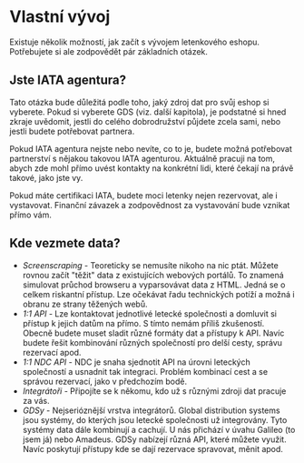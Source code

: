 # Vlastní vývoj

Existuje několik možností, jak začít s vývojem letenkového eshopu. Potřebujete si ale zodpovědět pár základních otázek.

## Jste IATA agentura?

Tato otázka bude důležitá podle toho, jaký zdroj dat pro svůj eshop si vyberete. Pokud si vyberete GDS (viz. další kapitola), je  podstatné si hned zkraje uvědomit, jestli do celého dobrodružství půjdete zcela sami, nebo jestli budete potřebovat partnera.

Pokud IATA agentura nejste nebo nevíte, co to je, budete možná potřebovat partnerství s nějakou takovou IATA agenturou. Aktuálně pracuji na tom, abych zde mohl přímo uvést kontakty na konkrétní lidi, které čekají na právě takové, jako jste vy.

Pokud máte certifikaci IATA, budete moci letenky nejen rezervovat, ale i vystavovat. Finanční závazek a zodpovědnost za vystavování bude vznikat přímo vám. 

## Kde vezmete data?

* _Screenscraping_ - Teoreticky se nemusíte nikoho na nic ptát. Můžete rovnou začít "těžit" data z existujících webových portálů. To znamená simulovat průchod browseru a vyparsovávat data z HTML. Jedná se o celkem riskantní přístup. Lze očekávat řadu technických potíží a možná i obranu ze strany těžených webů.
* _1:1 API_ - Lze kontaktovat jednotlivé letecké společnosti a domluvit si přístup k jejich datům na přímo. S tímto nemám příliš zkušeností. Obecně budete muset sladit různé formáty dat a přístupy k API. Navíc budete řešit kombinování různých společností pro delší cesty, správu rezervací apod.
* _1:1 NDC API_ - NDC je snaha sjednotit API na úrovni leteckých společností a usnadnit tak integraci. Problém kombinací cest a se správou rezervací, jako v předchozím bodě.
* _Integrátoři_ - Připojíte se k někomu, kdo už s různými zdroji dat pracuje za vás.
* _GDSy_ - Nejserióznější vrstva integrátorů. Global distribution systems jsou systémy, do kterých jsou letecké společnosti už integrovány. Tyto systémy data dále kombinují a cachují. U nás přichází v úvahu Galileo \(to jsem já\) nebo Amadeus. GDSy nabízejí různá API, které můžete využit. Navíc poskytují přístupy kde se dají rezervace spravovat, měnit apod.



